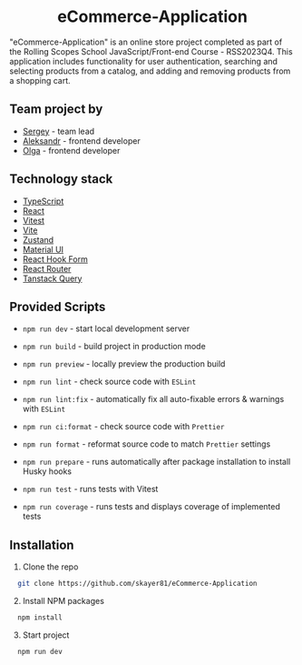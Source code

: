 <h1 align="center">eCommerce-Application</h1>

"eCommerce-Application" is an online store project completed as part of the Rolling Scopes School JavaScript/Front-end Course - RSS2023Q4. This application includes functionality for user authentication, searching and selecting products from a catalog, and adding and removing products from a shopping cart.

## Team project by

- [Sergey](https://github.com/skayer81) - team lead
- [Aleksandr](https://github.com/alekseng) - frontend developer
- [Olga](https://github.com/gryzun33) - frontend developer

## Technology stack

- [TypeScript](https://www.typescriptlang.org/)
- [React](https://react.dev/)
- [Vitest](https://vitest.dev/)
- [Vite](https://vitejs.dev/)
- [Zustand](https://github.com/pmndrs/zustand)
- [Material UI](https://mui.com/material-ui/)
- [React Hook Form](https://react-hook-form.com/)
- [React Router](https://reactrouter.com/en/main)
- [Tanstack Query](https://tanstack.com/query/latest)

## Provided Scripts

- `npm run dev` - start local development server

- `npm run build` - build project in production mode

- `npm run preview` - locally preview the production build

- `npm run lint` - check source code with `ESLint`

- `npm run lint:fix` - automatically fix all auto-fixable errors & warnings with `ESLint`

- `npm run ci:format` - check source code with `Prettier`

- `npm run format` - reformat source code to match `Prettier` settings

- `npm run prepare` - runs automatically after package installation to install Husky hooks

- `npm run test` - runs tests with Vitest

- `npm run coverage` - runs tests and displays coverage of implemented tests

## Installation

1. Clone the repo

```sh
  git clone https://github.com/skayer81/eCommerce-Application
```

2. Install NPM packages

```sh
  npm install
```

3. Start project

```sh
  npm run dev
```
